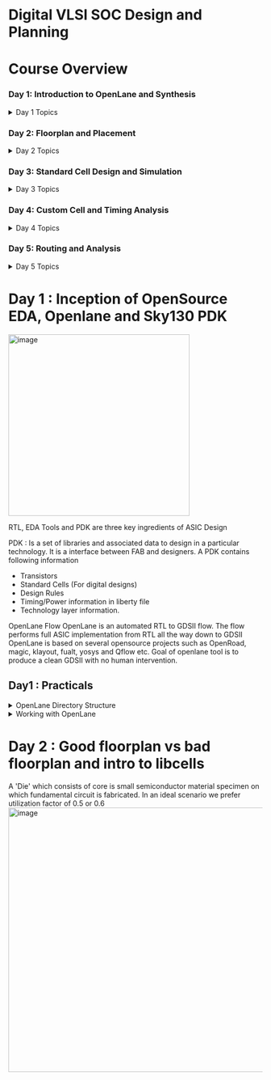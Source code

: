 # Digital VLSI SOC Design and Planning

# Course Overview

### Day 1: Introduction to OpenLane and Synthesis

<details>
  <summary>Day 1 Topics</summary>

- **Familiarization with OpenLane**
- **Physical Design (PnR) stages**
- **Design Preparation stages**
- **Execution and Analysis of synthesis**

</details>

### Day 2: Floorplan and Placement

<details>
  <summary>Day 2 Topics</summary>

- **Introduction to Floorplan**
- **LEF vs DEF**
- **Special Cells**
- **Execution and Analysis of Placement**

</details>

### Day 3: Standard Cell Design and Simulation

<details>
  <summary>Day 3 Topics</summary>

- **Standard cell design using sky130 PDK**
- **SPICE simulation in ngspice**
- **Standard cell characterization**

</details>

### Day 4: Custom Cell and Timing Analysis

<details>
  <summary>Day 4 Topics</summary>

- **PnR with custom cell**
- **CTS and STA**
- **Timing ECOs**

</details>

### Day 5: Routing and Analysis

<details>
  <summary>Day 5 Topics</summary>

- **Routing**
- **Algorithm behind Trinston Route**
- **SPEF Analysis**

</details>


# Day 1 : Inception of OpenSource EDA, Openlane and Sky130 PDK

<img width="359" alt="image" src="https://github.com/user-attachments/assets/cd204ce1-22b8-4874-b087-c1f28368286e">

RTL, EDA Tools and PDK are three key ingredients of ASIC Design

PDK : Is a set of libraries and associated data to design in a particular technology. It is a interface between FAB and designers. A PDK contains following information
*  Transistors
*  Standard Cells (For digital designs)
*  Design Rules
*  Timing/Power information in liberty file
*  Technology layer information.

OpenLane Flow
OpenLane is an automated RTL to GDSII flow. The flow performs full ASIC implementation from RTL all the way down to GDSII
OpenLane is based on several opensource projects such as OpenRoad, magic, klayout, fualt, yosys and Qflow etc.
Goal of openlane tool is to produce a clean GDSII with no human intervention.

## Day1 : Practicals 

<details>
  <summary>OpenLane Directory Structure</summary>
  
```bash
cd ~
cd Desktop/work/tools/openlane_working_dir/pdks
ls -l
# ------------------------------------------------------------------------
# open_pdks  : Script that makes commercial PDKs compatible with open-source tools.
# skywater-pdk : PDK compatible with commercial EDA tools.
# sky130A       : Open-source PDK designed to be compatible with open-source EDA tools.
# ------------------------------------------------------------------------
cd sky130A
# ------------------------------------------------------------------------
# libs.ref  : Contains Liberty, LEF, and other files specific to the technology.
# libs.tech : Contains files specific to EDA tools, e.g., Magic, KLayout, etc.
# ------------------------------------------------------------------------
cd libs.ref/sky130_fd_sc_hd
ls
# ------------------------------------------------------------------------
# cdl      : Circuit Description Language files (netlist format).
# doc      : Documentation related to the PDK or design.
# gds      : GDSII files containing layout data.
# lef      : Library Exchange Format files describing layout abstracts.
# lib      : Liberty files for timing, power, and area characterization.
# mag      : Magic layout files.
# maglef   : Magic layout files with LEF abstraction.
# spice    : SPICE netlist files for simulation.
# techlef  : Technology-specific LEF files.
# verilog  : Verilog HDL files for design and simulation.
# ------------------------------------------------------------------------
# ------------------------------------------------------------------------
# irsim      : Digital circuit simulator for switch-level simulation.
# klayout    : Open-source layout viewer and editor.
# magic      : Open-source VLSI layout tool.
# netgen     : LVS (Layout vs. Schematic) and netlist comparison tool.
# ngspice    : Open-source SPICE simulator for analog and mixed-signal circuits.
# openlane   : Open-source RTL-to-GDS flow for digital design.
# qflow       : Complete open-source digital synthesis flow.
# xcircuit   : Schematic capture tool and netlist generator.
# xschem     : Schematic capture tool with SPICE integration.
# ------------------------------------------------------------------------

```
</details>

<details>
  <summary>Working with OpenLane</summary>
  
```bash
cd ~/Desktop/work/tools/openlane_working_dir/openlane
# ------------------------------------------------------------------------
# This is the directory where we will be working.
# The Openlane tool will be invoked from here.
# ------------------------------------------------------------------------
alias docker='docker run -it -v $(pwd):/openLANE_flow -v $PDK_ROOT:$PDK_ROOT -e PDK_ROOT=$PDK_ROOT -u $(id -u $USER):$(id -g $USER) efabless/openlane:v0.21'
docker
./flow.tcl -interactive
# The above command will invoke openLane in interactive mode. Without -interactive mode the tool attempts to complete the flow in one run
# %:Represents openlane terminal
% package require openlane 0.9

cd ~/Desktop/work/tools/openlane_working_dir/openlane/designs/picorv32a
ls -ltr 
# ------------------------------------------------------------------------
# config.tcl                     : Openlane configuration file used for design configuration. Redefines default settings of the tool.
# src                            : Directory where Verilog and SDC files will be included.
# sky130A_sky130_fd_sc_hd_config.tcl : Custom TCL file, sourced inside config.tcl.
# ------------------------------------------------------------------------

% prep -design picorv32a
# Results in Screenshot 1
# Prepares designs and reads config.tcl. Creates Runs directory
cd ~/Desktop/work/tools/openlane_working_dir/openlane/designs/picorv32a/runs/01-12_18-18
ls -ltr
# ------------------------------------------------------------------------
# cmds.log                       : Log file that records all commands run.
# config.tcl                     : Default parameters taken by the run.
# logs                           : Contains logs from each stage of the process.
# reports                        : Timing reports generated from each stage.
# results                        : Output results from each Openlane stage.
# tmp                            : Temporary files are stored during the run.
# ------------------------------------------------------------------------
%run_synthesis
# Results in Screenshot 2
# ------------------------------------------------------------------------
# Runs Yosys and ABC (Logic Mapping and Optimization)
#
# Yosys: Open-source synthesis tool that takes high-level RTL code (e.g., Verilog)
#        and converts it into a gate-level netlist. It performs various optimization
#        tasks, including synthesis, technology mapping, and formal verification.
#
# ABC: A tool for logic synthesis, optimization, and technology mapping. It is often
#      used after Yosys to further optimize the netlist generated and map it to a 
#      specific technology library
#
# In this step, Yosys synthesizes the RTL code, and ABC performs additional mapping
# to the target library, ensuring that the design meets the desired area, timing,
# and power requirements. This process is crucial for preparing the design for
# further stages in the ASIC flow, such as place and route.
# ------------------------------------------------------------------------

# ------------------------------------------------------------------------
# Results directory will have the synthesized netlist file: picorv32a.synthesis.v
# Path to the results directory:
# cd ~/Desktop/work/tools/openlane_working_dir/openlane/designs/picorv32a/runs/01-12_18-18/results/synthesis
#
# Timing reports from the synthesis stage can be found in the reports directory.
# Path to the reports directory:
# cd ~/Desktop/work/tools/openlane_working_dir/openlane/designs/picorv32a/runs/01-12_18-18/reports/synthesis
# ------------------------------------------------------------------------

```

Screenshot 1 :

<img width="461" alt="image" src="https://github.com/user-attachments/assets/cf377477-7efd-45ea-acbc-95805e451455">

Screenshot 2 :

<img width="476" alt="image" src="https://github.com/user-attachments/assets/cb2443d8-8757-47cf-8130-b921eaa4d59e">

Exercise :

<img width="437" alt="image" src="https://github.com/user-attachments/assets/cc2ab4fa-d2f9-4f5d-8aa9-2d629bafb4c1">


Smaller Designs we can run without interactive mode but for larger designs we need to explore each and every design to check if everything is meeting the requirement.
</details>

# Day 2 : Good floorplan vs bad floorplan and intro to libcells
A 'Die' which consists of core is small semiconductor material specimen on which fundamental circuit is fabricated.
In an ideal scenario we prefer utilization factor of 0.5 or 0.6
<img width="523" alt="image" src="https://github.com/user-attachments/assets/911938d1-eac0-4f0d-8dab-789b54573ec2">





